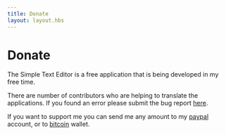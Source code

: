 ```yaml
---
title: Donate
layout: layout.hbs
---
```


# Donate

The Simple Text Editor is a free application that is being developed in my free time.

There are number of contributors who are helping to translate the applications. 
If you found an error please submit the bug report [here](https://github.com/maxistar/TextPad/issues).

If you want to support me you can send me any amount to my [paypal](paypal.me/maximstarikov) account, 
or to [bitcoin](bitcoin:bc1qhak5lgyfs50hlvs846l6e9a4n7jeaydx42plhf) wallet.
